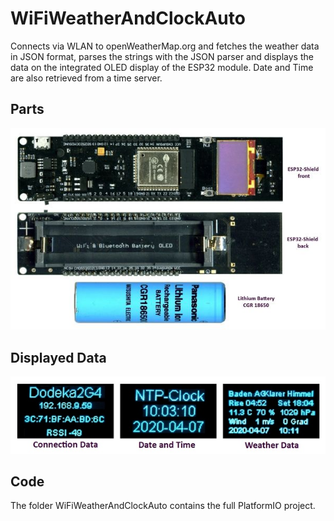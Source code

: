 # WiFiWeatherAndClockAuto
Connects via WLAN to openWeatherMap.org and fetches the weather data 
in JSON format, parses the strings with the JSON parser and displays 
the data on the integrated OLED display of the ESP32 module.
Date and Time are also retrieved from a time server.
## Parts
![Parts](parts-weather-clock-small.jpg)
## Displayed Data
![Data](displayed-data.jpg)

## Code
The folder WiFiWeatherAndClockAuto contains the full PlatformIO project.
